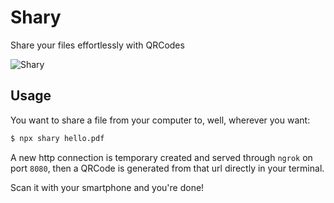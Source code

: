 # Shary
Share your files effortlessly with QRCodes

![Shary](shary.gif)

## Usage
You want to share a file from your computer to, well, wherever you want:

```bash
$ npx shary hello.pdf
```

A new http connection is temporary created and served through `ngrok` on port `8080`, then a QRCode is generated from that url directly in your terminal.

Scan it with your smartphone and you're done!
